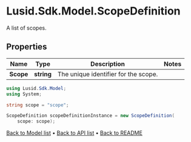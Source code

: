 # Lusid.Sdk.Model.ScopeDefinition
A list of scopes.

## Properties

Name | Type | Description | Notes
------------ | ------------- | ------------- | -------------
**Scope** | **string** | The unique identifier for the scope. | 

```csharp
using Lusid.Sdk.Model;
using System;

string scope = "scope";

ScopeDefinition scopeDefinitionInstance = new ScopeDefinition(
    scope: scope);
```

[Back to Model list](../README.md#documentation-for-models) &#8226; [Back to API list](../README.md#documentation-for-api-endpoints) &#8226; [Back to README](../README.md)
